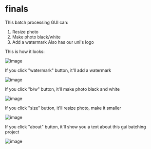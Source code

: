 # finals
This batch processing GUI can:
1. Resize photo
2. Make photo black/white
3. Add a watermark
Also has our uni's logo

This is how it looks:

![image](https://user-images.githubusercontent.com/103060251/171852435-6d72e718-5c3e-497a-8b92-4cba403cc187.png)


If you click "watermark" button, it'll add a watermark

 ![image](https://user-images.githubusercontent.com/103060251/171852566-66dd2b5e-b408-4270-bf3f-cde9c19a5e63.png)
 
 
If you click "b/w" button, it'll make photo black and white

 ![image](https://user-images.githubusercontent.com/103060251/171852683-ee00110a-e2b8-44ec-8a64-a58c20787ecf.png)
 
 
If you click "size" button, it'll resize photo, make it smaller

![image](https://user-images.githubusercontent.com/103060251/171852747-cf423229-6bee-47cb-9462-bfb90890c776.png)


If you click "about" button, it'll show you a text about this gui batching project

![image](https://user-images.githubusercontent.com/103060251/171852815-99ccec86-81f0-49d2-b682-ef87e24e2f5d.png)
